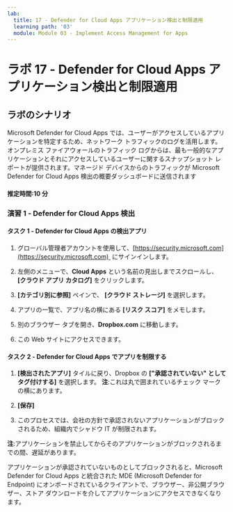 ```yaml
---
lab:
  title: 17 - Defender for Cloud Apps アプリケーション検出と制限適用
  learning path: '03'
  module: Module 03 - Implement Access Management for Apps
---
```


# ラボ 17 - Defender for Cloud Apps アプリケーション検出と制限適用

## ラボのシナリオ

Microsoft Defender for Cloud Apps では、ユーザーがアクセスしているアプリケーションを特定するため、ネットワーク トラフィックのログを活用します。オンプレミス ファイアウォールのトラフィック ログからは、最も一般的なアプリケーションとそれにアクセスしているユーザーに関するスナップショット レポートが提供されます。マネージド デバイスからのトラフィックが Microsoft Defender for Cloud Apps 検出の概要ダッシュボードに送信されます

#### 推定時間:10 分

### 演習 1 - Defender for Cloud Apps 検出

#### タスク 1 - Defender for Cloud Apps の検出アプリ

1. グローバル管理者アカウントを使用して、[https://security.microsoft.com](https://security.microsoft.com)  にサインインします。

1. 左側のメニューで、**Cloud Apps** という名前の見出しまでスクロールし、 **[クラウド アプリ カタログ]** をクリックします。

1. **[カテゴリ別に参照]** ペインで、 **[クラウド ストレージ]** を選択します。

1. アプリの一覧で、アプリ名の横にある **[リスク スコア]** をメモします。  

1. 別のブラウザー タブを開き、**Dropbox.com** に移動します。

1. この Web サイトにアクセスできます。


#### タスク 2 - Defender for Cloud Apps でアプリを制限する

1. **[検出されたアプリ]** タイルに戻り、Dropbox の **["承認されていない" としてタグ付けする]** を選択します。  **注**:これは丸で囲まれているチェック マークの横にあります。

1. **[保存]**

1. このプロセスでは、会社の方針で承認されないアプリケーションがブロックされるため、組織内でシャドウ IT が制限されます。

**注**:アプリケーションを禁止してからそのアプリケーションがブロックされるまでの間、遅延があります。

アプリケーションが承認されていないものとしてブロックされると、Microsoft Defender for Cloud Apps と統合された MDE (Microsoft Defender for Endpoint) にオンボードされているクライアントで、ブラウザー、非公開ブラウザー、ストア ダウンロードを介してアプリケーションにアクセスできなくなります。



